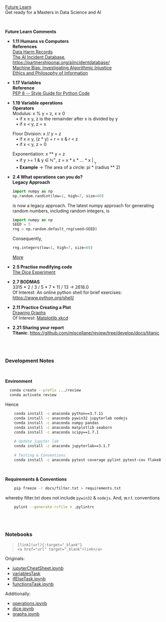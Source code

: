 
<br>

[Future Learn](https://www.futurelearn.com/)<br>
Get ready for a Masters in Data Science and AI

<br>

**Future Learn Comments**

* **1.11 Humans vs Computers**<br>
  **References**<br>
  [Data Harm Records](https://datajusticelab.org/data-harm-record/)<br>
  [The AI Incident Database](https://incidentdatabase.ai), https://partnershiponai.org/aiincidentdatabase/<br>
  [Machine Bias: Investigating Algorithmic Injustice](https://www.propublica.org/series/machine-bias/p2)<br>
  [Ethics and Philosophy of Information](https://www.oii.ox.ac.uk/research/ethics-and-philosophy-of-information/)

* **1.17 Variables**<br>
  **Reference**<br>
  [PEP 8 -- Style Guide for Python Code](https://www.python.org/dev/peps/pep-0008/#function-and-variable-names)

* **1.19 Variable operations**<br>
  **Operators**<br>
  Modulus: x % y = z, x &ge; 0<br>
  &ensp; &bull; if x &ge; y, z is the remainder after x is divided by y<br>
  &ensp; &bull; if x < y, z = x
  
  Floor Division: x // y = z<br>
  &ensp; &bull; if x &ge; y, (z * y) + r = x & r < z<br>
  &ensp; &bull; if x < y, z = 0

  Exponentiation: x ** y = z<br>
  &ensp; &bull; if y >= 1 & y &isin; &#8469;<sup>+</sup>, z = x * x * &hellip; * x &VerticalLine; <sub><sub>y</sub></sub><br>
  &ensp; &bull; **Example** &rarr; The area of a circle: pi * (radius ** 2)

* **2.4 What operations can you do?**<br>
  **Legacy Approach**<br>
  ```python
  import numpy as np
  np.random.randint(low=1, high=7, size=60)
  ```
  is now a legacy approach. The latest numpy approach for generating random numbers, including random integers, is
  ```python  
  import numpy as np
  SEED = 5
  rng = np.random.default_rng(seed=SEED)
  ```
  Consequently,<br>
  ```python
  rng.integers(low=1, high=7, size=60)
  ```
  [More](https://colab.research.google.com/github/miscellane/review/blob/develop/notebooks/operations.ipynb#scrollTo=fg-lqYrtNLXa)

* **2.5 Practise modifying code**<br>
  [The Dice Experiment](https://colab.research.google.com/github/miscellane/review/blob/develop/notebooks/dice.ipynb)

* **2.7 BODMAS**<br>
  3315 * 2 / 3 / 5 * 7 * 11 / 13 &rarr; 2618.0<br>
  Of Interest: An online python shell for brief exercises: https://www.python.org/shell/

* **2.11 Practice Creating a Plot**<br>
  [Drawing Graphs](https://colab.research.google.com/github/miscellane/review/blob/develop/notebooks/graphs.ipynb#scrollTo=Practice) <br>
  Of Interest: [Matplotlib xkcd](https://matplotlib.org/stable/gallery/showcase/xkcd.html#sphx-glr-gallery-showcase-xkcd-py)
  
* **2.21 Sharing your report**<br>
  **Titanic**: https://github.com/miscellane/review/tree/develop/docs/titanic
  

  





<br>
<br>

### Development Notes

<br>

**Environment**

```bash
  conda create --prefix .../review
  conda activate review
```

Hence

```bash
    conda install -c anaconda python==3.7.11    
    conda install -c anaconda pywin32 jupyterlab nodejs
    conda install -c anaconda numpy pandas
    conda install -c anaconda matplotlib seaborn
    conda install -c anaconda scipy==1.7.1
    
    # Update jupyter lab
    conda install -c anaconda jupyterlab==3.1.7
    
    # Testing & Conventions
    conda install -c anaconda pytest coverage pylint pytest-cov flake8

```

<br>

**Requirements & Conventions**

```bash
    pip freeze -r docs/filter.txt > requirements.txt
```

whereby filter.txt does not include `pywin32` & `nodejs`.  And, w.r.t. conventions

```bash
    pylint --generate-rcfile > .pylintrc
```

<br>
<br>

### Notebooks

> `[link](url){:target="_blank"}` <br>
`<a href="url" target="_blank">link</a>`

Originals:
* [jupyterCheatSheet.ipynb](https://colab.research.google.com/github/miscellane/review/blob/develop/notebooks/jupyterCheatSheet.ipynb)
* [variablesTask](https://colab.research.google.com/github/miscellane/review/blob/develop/notebooks/variablesTask.ipynb)
* <a href="https://colab.research.google.com/github/miscellane/review/blob/develop/notebooks/ifElseTask.ipynb" target="\_blank">ifElseTask.ipynb</a>
* [functionsTask.ipynb](https://colab.research.google.com/github/miscellane/review/blob/develop/notebooks/functionsTask.ipynb)

Additionally:
* [operations.ipynb](https://colab.research.google.com/github/miscellane/review/blob/develop/notebooks/operations.ipynb)
* [dice.ipynb](https://colab.research.google.com/github/miscellane/review/blob/develop/notebooks/dice.ipynb)
* [graphs.ipynb](https://colab.research.google.com/github/miscellane/review/blob/develop/notebooks/graphs.ipynb)


<br>
<br>
<br>
<br>